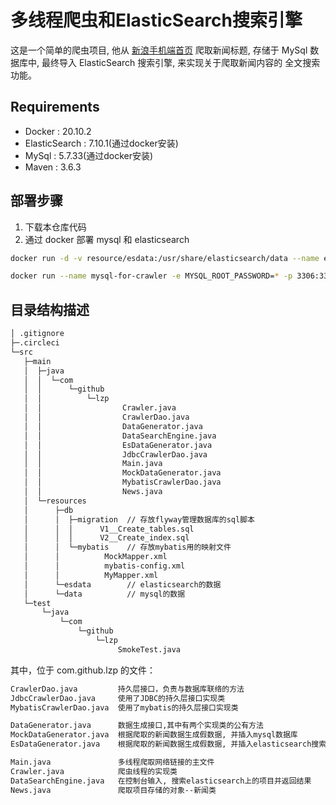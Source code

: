 # 多线程爬虫和ElasticSearch搜索引擎

这是一个简单的爬虫项目,
他从 [新浪手机端首页](http://sina.cn) 爬取新闻标题,
存储于 MySql 数据库中,
最终导入 ElasticSearch 搜索引擎, 来实现关于爬取新闻内容的
全文搜索功能。

## Requirements
- Docker : 20.10.2
- ElasticSearch : 7.10.1(通过docker安装)
- MySql : 5.7.33(通过docker安装)
- Maven : 3.6.3

## 部署步骤
1. 下载本仓库代码
2. 通过 docker 部署 mysql 和 elasticsearch
```bash
docker run -d -v resource/esdata:/usr/share/elasticsearch/data --name elasticsearch -p 9200:9200 -p 9300:9300 -e "discovery.type=single-node" elasticsearch:7.10.1

docker run --name mysql-for-crawler -e MYSQL_ROOT_PASSWORD=* -p 3306:3306 -v resources/db/data:/var/lib/mysql -d mysql:5.7.33
```

## 目录结构描述
```markdown
│ .gitignore
├─.circleci
└─src
   ├─main
   │  ├─java
   │  │  └─com
   │  │      └─github
   │  │          └─lzp
   │  │                  Crawler.java
   │  │                  CrawlerDao.java
   │  │                  DataGenerator.java
   │  │                  DataSearchEngine.java
   │  │                  EsDataGenerator.java
   │  │                  JdbcCrawlerDao.java
   │  │                  Main.java
   │  │                  MockDataGenerator.java
   │  │                  MybatisCrawlerDao.java
   │  │                  News.java
   │  └─resources
   │      ├─db
   │      │  ├─migration  // 存放flyway管理数据库的sql脚本
   │      │  │      V1__Create_tables.sql
   │      │  │      V2__Create_index.sql
   │      │  └─mybatis    // 存放mybatis用的映射文件
   │      │          MockMapper.xml
   │      │          mybatis-config.xml
   │      │          MyMapper.xml
   │      └─esdata        // elasticsearch的数据
   │      └─data          // mysql的数据
   └─test
       └─java
           └─com
               └─github
                   └─lzp
                        SmokeTest.java
```

其中，位于 com.github.lzp 的文件：
```markdown
CrawlerDao.java         持久层接口，负责与数据库联络的方法
JdbcCrawlerDao.java     使用了JDBC的持久层接口实现类
MybatisCrawlerDao.java  使用了mybatis的持久层接口实现类

DataGenerator.java      数据生成接口,其中有两个实现类的公有方法
MockDataGenerator.java  根据爬取的新闻数据生成假数据, 并插入mysql数据库
EsDataGenerator.java    根据爬取的新闻数据生成假数据, 并插入elasticsearch搜索引擎

Main.java               多线程爬取网络链接的主文件
Crawler.java            爬虫线程的实现类
DataSearchEngine.java   在控制台输入, 搜索elasticsearch上的项目并返回结果
News.java               爬取项目存储的对象--新闻类
```
